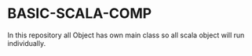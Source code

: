 # BASIC-SCALA-COMP

In this repository all Object has own main class
so all scala object will run individually.

